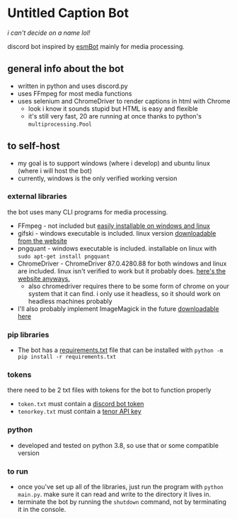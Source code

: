 # Untitled Caption Bot

_i can't decide on a name lol!_

discord bot inspired by [esmBot](https://github.com/esmBot/esmBot) mainly for media processing.

## general info about the bot

- written in python and uses discord.py
- uses FFmpeg for most media functions
- uses selenium and ChromeDriver to render captions in html with Chrome
    - look i know it sounds stupid but HTML is easy and flexible
    - it's still very fast, 20 are running at once thanks to python's `multiprocessing.Pool`

## to self-host

- my goal is to support windows (where i develop) and ubuntu linux (where i will host the bot)
- currently, windows is the only verified working version

### external libraries

the bot uses many CLI programs for media processing.

- FFmpeg - not included but [easily installable on windows and linux](https://ffmpeg.org/download.html)
- gifski - windows executable is included. linux version [downloadable from the website](https://gif.ski/)
- pngquant - windows executable is included. installable on linux with `sudo apt-get install pngquant`
- ChromeDriver - ChromeDriver 87.0.4280.88 for both windows and linux are included. linux isn't verified to work but it
  probably does. [here's the website anyways.](https://chromedriver.chromium.org/)
    - also chromedriver requires there to be some form of chrome on your system that it can find. i only use it
      headless, so it should work on headless machines probably
- I'll also probably implement ImageMagick in the
  future [downloadable here](https://imagemagick.org/script/download.php)

### pip libraries

- The bot has a [requirements.txt](requirements.txt) file that can be installed
  with `python -m pip install -r requirements.txt`

### tokens

there need to be 2 txt files with tokens for the bot to function properly

- `token.txt` must contain a [discord bot token](https://discord.com/developers/applications)
- `tenorkey.txt` must contain a [tenor API key](https://tenor.com/developer/keyregistration)

### python

- developed and tested on python 3.8, so use that or some compatible version

### to run

- once you've set up all of the libraries, just run the program with `python main.py`. make sure it can read and write
  to the directory it lives in.
- terminate the bot by running the `shutdown` command, not by terminating it in the console.
